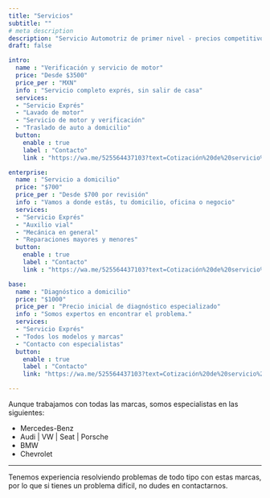 ```yaml
---
title: "Servicios"
subtitle: ""
# meta description
description: "Servicio Automotriz de primer nivel - precios competitivos"
draft: false

intro:
  name : "Verificación y servicio de motor"
  price: "Desde $3500"
  price_per : "MXN"
  info : "Servicio completo exprés, sin salir de casa"
  services:
  - "Servicio Exprés"
  - "Lavado de motor"
  - "Servicio de motor y verificación"
  - "Traslado de auto a domicilio"
  button:
    enable : true
    label : "Contacto"
    link : "https://wa.me/525564437103?text=Cotización%20de%20servicio%20base"

enterprise:
  name : "Servicio a domicilio"
  price: "$700"
  price_per : "Desde $700 por revisión"
  info : "Vamos a donde estás, tu domicilio, oficina o negocio"
  services:
  - "Servicio Exprés"
  - "Auxilio vial"
  - "Mecánica en general"
  - "Reparaciones mayores y menores"
  button:
    enable : true
    label : "Contacto"
    link : "https://wa.me/525564437103?text=Cotización%20de%20servicio%20a%20domicilio"

base:
  name : "Diagnóstico a domicilio"
  price: "$1000"
  price_per : "Precio inicial de diagnóstico especializado"
  info : "Somos expertos en encontrar el problema."
  services:
  - "Servicio Exprés"
  - "Todos los modelos y marcas"
  - "Contacto con especialistas"
  button:
    enable : true
    label : "Contacto"
    link: "https://wa.me/525564437103?text=Cotización%20de%20servicio%20de%20diagnóstico"

---
```


Aunque trabajamos con todas las marcas, somos especialistas en las siguientes:

* Mercedes-Benz
* Audi | VW | Seat | Porsche
* BMW
* Chevrolet

-----
Tenemos experiencia resolviendo problemas de todo tipo con estas marcas, por lo que si tienes un problema difícil, no dudes en contactarnos.
